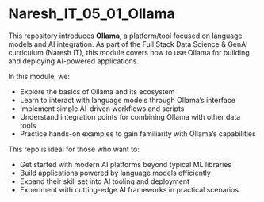 # Naresh_IT_05_01_Ollama

This repository introduces **Ollama**, a platform/tool focused on language models and AI integration. As part of the Full Stack Data Science & GenAI curriculum (Naresh IT), this module covers how to use Ollama for building and deploying AI-powered applications.

In this module, we:

- Explore the basics of Ollama and its ecosystem  
- Learn to interact with language models through Ollama’s interface  
- Implement simple AI-driven workflows and scripts  
- Understand integration points for combining Ollama with other data tools  
- Practice hands-on examples to gain familiarity with Ollama’s capabilities

This repo is ideal for those who want to:

- Get started with modern AI platforms beyond typical ML libraries  
- Build applications powered by language models efficiently  
- Expand their skill set into AI tooling and deployment  
- Experiment with cutting-edge AI frameworks in practical scenarios
